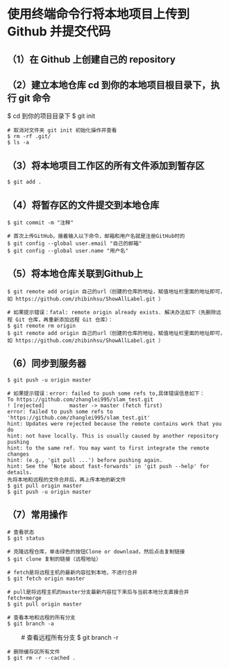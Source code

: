 # 使用终端命令行将本地项目上传到 Github 并提交代码

## （1）在 Github 上创建自己的 repository

## （2）建立本地仓库 cd 到你的本地项目根目录下，执行 git 命令

  $ cd 到你的项目目录下
    $ git init
    
    # 取消对文件夹 git init 初始化操作并查看    
    $ rm -rf .git/    
    $ ls -a

## （3）将本地项目工作区的所有文件添加到暂存区

    $ git add . 

## （4）将暂存区的文件提交到本地仓库

    $ git commit -m "注释"
    
    # 首次上传GitHub，接着输入以下命令，邮箱和用户名就是注册GitHub时的
    $ git config --global user.email "自己的邮箱"
    $ git config --global user.name "用户名"

## （5）将本地仓库关联到Github上

    $ git remote add origin 自己的url（创建的仓库的地址，赋值地址栏里面的地址即可，如 https://github.com/zhibinhsu/ShowAllLabel.git ）

    # 如果提示错误：fatal: remote origin already exists. 解决办法如下（先删除远程 Git 仓库，再重新添加远程 Git 仓库）：
    $ git remote rm origin 
    $ git remote add origin 自己的url（创建的仓库的地址，赋值地址栏里面的地址即可，如 https://github.com/zhibinhsu/ShowAllLabel.git ）

## （6）同步到服务器

    $ git push -u origin master
    
    # 如果提示错误：error: failed to push some refs to,具体错误信息如下：  
    To https://github.com/zhanglei995/slam_test.git
    ! [rejected]        master -> master (fetch first)
    error: failed to push some refs to 'https://github.com/zhanglei995/slam_test.git'
    hint: Updates were rejected because the remote contains work that you do
    hint: not have locally. This is usually caused by another repository pushing
    hint: to the same ref. You may want to first integrate the remote changes
    hint: (e.g., 'git pull ...') before pushing again.
    hint: See the 'Note about fast-forwards' in 'git push --help' for details.
    先将本地和远程的文件合并后，再上传本地的新文件
    $ git pull origin master
    $ git push -u origin master

## （7）常用操作

    # 查看状态
    $ git status
    
    # 克隆远程仓库，单击绿色的按钮Clone or download，然后点击复制链接
    $ git clone 复制的链接（远程地址）
    
    # fetch是将远程主机的最新内容拉到本地，不进行合并
    $ git fetch origin master
    
    # pull是将远程主机的master分支最新内容拉下来后与当前本地分支直接合并 fetch+merge
    $ git pull origin master
    
    # 查看本地和远程的所有分支
    $ git branch -a
　　
    # 查看远程所有分支
    $ git branch -r
    
    # 删除缓存区所有文件
    $ git rm -r --cached .
